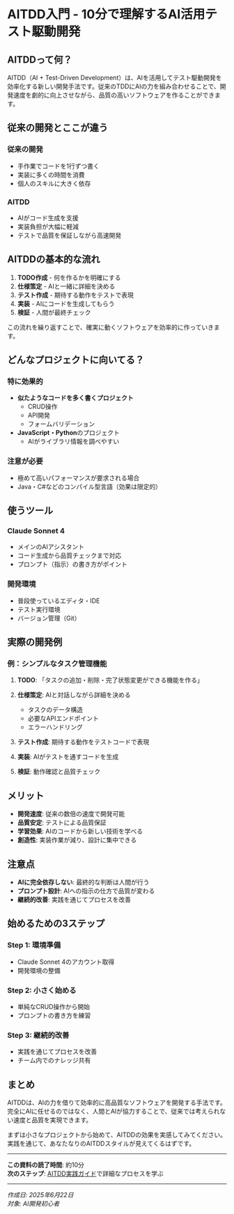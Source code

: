 # AITDD入門 - 10分で理解するAI活用テスト駆動開発

## AITDDって何？

AITDD（AI + Test-Driven Development）は、AIを活用してテスト駆動開発を効率化する新しい開発手法です。従来のTDDにAIの力を組み合わせることで、開発速度を劇的に向上させながら、品質の高いソフトウェアを作ることができます。

## 従来の開発とここが違う

### 従来の開発
- 手作業でコードを1行ずつ書く
- 実装に多くの時間を消費
- 個人のスキルに大きく依存

### AITDD
- AIがコード生成を支援
- 実装負担が大幅に軽減
- テストで品質を保証しながら高速開発

## AITDDの基本的な流れ

1. **TODO作成** - 何を作るかを明確にする
2. **仕様策定** - AIと一緒に詳細を決める
3. **テスト作成** - 期待する動作をテストで表現
4. **実装** - AIにコードを生成してもらう
5. **検証** - 人間が最終チェック

この流れを繰り返すことで、確実に動くソフトウェアを効率的に作っていきます。

## どんなプロジェクトに向いてる？

### 特に効果的
- **似たようなコードを多く書くプロジェクト**
  - CRUD操作
  - API開発
  - フォームバリデーション
- **JavaScript・Python**のプロジェクト
  - AIがライブラリ情報を調べやすい

### 注意が必要
- 極めて高いパフォーマンスが要求される場合
- Java・C#などのコンパイル型言語（効果は限定的）

## 使うツール

### Claude Sonnet 4
- メインのAIアシスタント
- コード生成から品質チェックまで対応
- プロンプト（指示）の書き方がポイント

### 開発環境
- 普段使っているエディタ・IDE
- テスト実行環境
- バージョン管理（Git）

## 実際の開発例

### 例：シンプルなタスク管理機能

1. **TODO**: 「タスクの追加・削除・完了状態変更ができる機能を作る」

2. **仕様策定**: AIと対話しながら詳細を決める
   - タスクのデータ構造
   - 必要なAPIエンドポイント
   - エラーハンドリング

3. **テスト作成**: 期待する動作をテストコードで表現

4. **実装**: AIがテストを通すコードを生成

5. **検証**: 動作確認と品質チェック

## メリット

- **開発速度**: 従来の数倍の速度で開発可能
- **品質安定**: テストによる品質保証
- **学習効果**: AIのコードから新しい技術を学べる
- **創造性**: 実装作業が減り、設計に集中できる

## 注意点

- **AIに完全依存しない**: 最終的な判断は人間が行う
- **プロンプト設計**: AIへの指示の仕方で品質が変わる
- **継続的改善**: 実践を通じてプロセスを改善

## 始めるための3ステップ

### Step 1: 環境準備
- Claude Sonnet 4のアカウント取得
- 開発環境の整備

### Step 2: 小さく始める
- 単純なCRUD操作から開始
- プロンプトの書き方を練習

### Step 3: 継続的改善
- 実践を通じてプロセスを改善
- チーム内でのナレッジ共有

## まとめ

AITDDは、AIの力を借りて効率的に高品質なソフトウェアを開発する手法です。完全にAIに任せるのではなく、人間とAIが協力することで、従来では考えられない速度と品質を実現できます。

まずは小さなプロジェクトから始めて、AITDDの効果を実感してみてください。実践を通じて、あなたなりのAITDDスタイルが見えてくるはずです。

---

**この資料の読了時間**: 約10分  
**次のステップ**: [AITDD実践ガイド](./toc.md)で詳細なプロセスを学ぶ

---

*作成日: 2025年6月22日*  
*対象: AI開発初心者*
